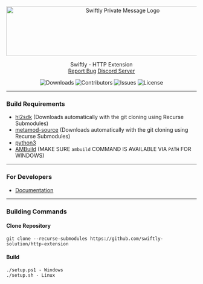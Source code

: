<br/>
<p align="center">
    <img src="https://sttci.b-cdn.net/status.swiftlycs2.net/2105/logo.png" alt="Swiftly Private Message Logo" width="600" height="131">
  <p align="center">
    Swiftly - HTTP Extension
    <br/>
    <a href="https://github.com/swiftly-solution/http-extension/issues">Report Bug</a>
    <a href="https://swiftlycs2.net/discord">Discord Server</a>
  </p>
</p>

<div align="center">

![Downloads](https://img.shields.io/github/downloads/swiftly-solution/http-extension/total) ![Contributors](https://img.shields.io/github/contributors/swiftly-solution/http-extension?color=dark-green) ![Issues](https://img.shields.io/github/issues/swiftly-solution/http-extension) ![License](https://img.shields.io/github/license/swiftly-solution/http-extension)

</div>

---
### Build Requirements
-   [hl2sdk](https://github.com/alliedmodders/hl2sdk/tree/cs2) (Downloads automatically with the git cloning using Recurse Submodules)
-   [metamod-source](https://github.com/alliedmodders/metamod-source) (Downloads automatically with the git cloning using Recurse Submodules)
-   [python3](https://www.python.org/)
-   [AMBuild](https://github.com/alliedmodders/ambuild) (MAKE SURE `ambuild` COMMAND IS AVAILABLE VIA `PATH` FOR WINDOWS)
---
### For Developers
- [Documentation](https://swiftlycs2.net/docs-exts)
---
### Building Commands

#### Clone Repository

```
git clone --recurse-submodules https://github.com/swiftly-solution/http-extension
```

#### Build

```
./setup.ps1 - Windows
./setup.sh - Linux
```
